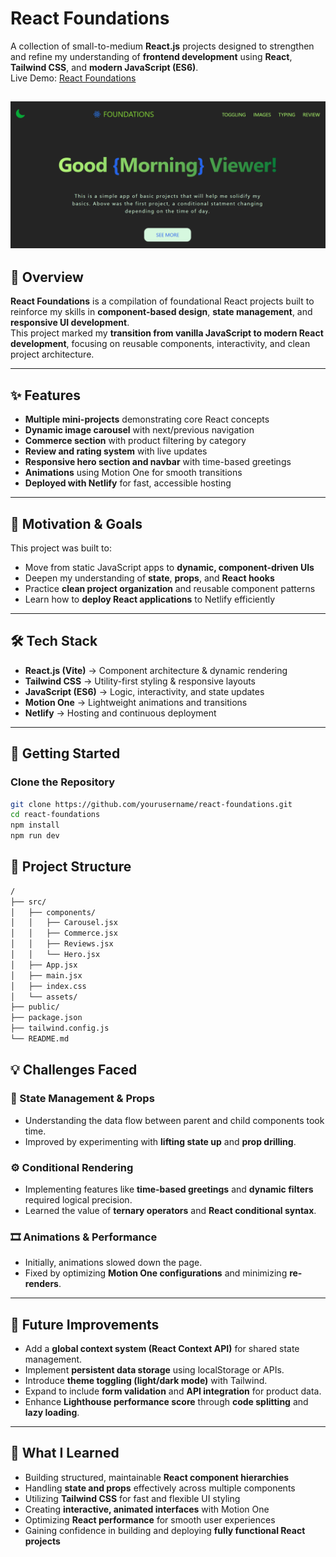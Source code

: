 # React Foundations

A collection of small-to-medium **React.js** projects designed to strengthen and refine my understanding of **frontend development** using **React**, **Tailwind CSS**, and **modern JavaScript (ES6)**.  
Live Demo: [React Foundations](https://reactfoundations.netlify.app)

![Screenshot of React Foundations](https://github.com/Raeef-Chowdhury/React-Foundations/blob/main/public/Screenshot-1.png?raw=true)
---

## 🌟 Overview
**React Foundations** is a compilation of foundational React projects built to reinforce my skills in **component-based design**, **state management**, and **responsive UI development**.  
This project marked my **transition from vanilla JavaScript to modern React development**, focusing on reusable components, interactivity, and clean project architecture.

---

## ✨ Features
- **Multiple mini-projects** demonstrating core React concepts  
- **Dynamic image carousel** with next/previous navigation  
- **Commerce section** with product filtering by category  
- **Review and rating system** with live updates  
- **Responsive hero section and navbar** with time-based greetings  
- **Animations** using Motion One for smooth transitions  
- **Deployed with Netlify** for fast, accessible hosting  

---

## 🎯 Motivation & Goals
This project was built to:
- Move from static JavaScript apps to **dynamic, component-driven UIs**  
- Deepen my understanding of **state**, **props**, and **React hooks**  
- Practice **clean project organization** and reusable component patterns  
- Learn how to **deploy React applications** to Netlify efficiently  

---

## 🛠️ Tech Stack
- **React.js (Vite)** → Component architecture & dynamic rendering  
- **Tailwind CSS** → Utility-first styling & responsive layouts  
- **JavaScript (ES6)** → Logic, interactivity, and state updates  
- **Motion One** → Lightweight animations and transitions  
- **Netlify** → Hosting and continuous deployment  

---

## 🚀 Getting Started

### Clone the Repository
```bash
git clone https://github.com/yourusername/react-foundations.git
cd react-foundations
npm install
npm run dev
```
## 📂 Project Structure

```markdown
/
├── src/
│   ├── components/
│   │   ├── Carousel.jsx
│   │   ├── Commerce.jsx
│   │   ├── Reviews.jsx
│   │   └── Hero.jsx
│   ├── App.jsx
│   ├── main.jsx
│   ├── index.css
│   └── assets/
├── public/
├── package.json
├── tailwind.config.js
└── README.md
```
## 💡 Challenges Faced

### 🧩 State Management & Props
- Understanding the data flow between parent and child components took time.  
- Improved by experimenting with **lifting state up** and **prop drilling**.

### ⚙️ Conditional Rendering
- Implementing features like **time-based greetings** and **dynamic filters** required logical precision.  
- Learned the value of **ternary operators** and **React conditional syntax**.

### 🎞️ Animations & Performance
- Initially, animations slowed down the page.  
- Fixed by optimizing **Motion One configurations** and minimizing **re-renders**.

---

## 🔮 Future Improvements
- Add a **global context system (React Context API)** for shared state management.  
- Implement **persistent data storage** using localStorage or APIs.  
- Introduce **theme toggling (light/dark mode)** with Tailwind.  
- Expand to include **form validation** and **API integration** for product data.  
- Enhance **Lighthouse performance score** through **code splitting** and **lazy loading**.

---

## 📖 What I Learned
- Building structured, maintainable **React component hierarchies**  
- Handling **state and props** effectively across multiple components  
- Utilizing **Tailwind CSS** for fast and flexible UI styling  
- Creating **interactive, animated interfaces** with Motion One  
- Optimizing **React performance** for smooth user experiences  
- Gaining confidence in building and deploying **fully functional React projects**

